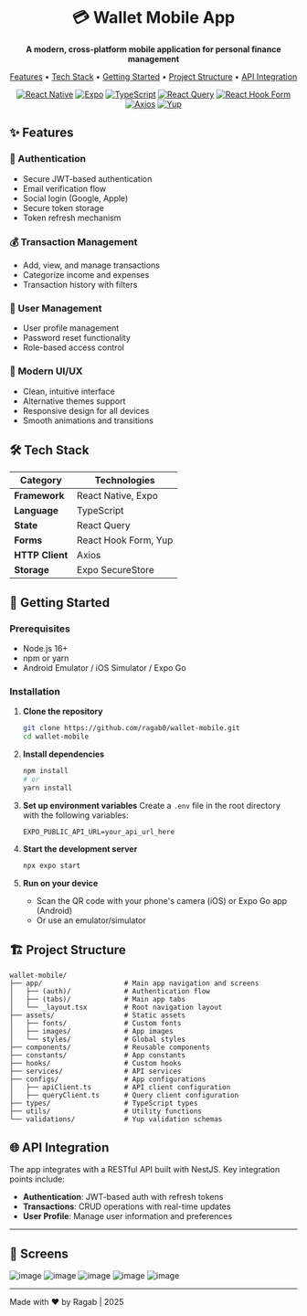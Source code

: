 <div align="center">
  <h1>💳 Wallet Mobile App</h1>
  <p>
    <strong>A modern, cross-platform mobile application for personal finance management</strong>
  </p>
  <p>
    <a href="#-features">Features</a> •
    <a href="#-tech-stack">Tech Stack</a> •
    <a href="#-getting-started">Getting Started</a> •
    <a href="#-project-structure">Project Structure</a> •
    <a href="#-api-integration">API Integration</a>
  </p>
  
  [![React Native](https://img.shields.io/badge/React_Native-20232A?style=for-the-badge&logo=react&logoColor=61DAFB)](https://reactnative.dev/)
  [![Expo](https://img.shields.io/badge/Expo-000020?style=for-the-badge&logo=expo&logoColor=white)](https://expo.dev/)
  [![TypeScript](https://img.shields.io/badge/TypeScript-007ACC?style=for-the-badge&logo=typescript&logoColor=white)](https://www.typescriptlang.org/)
  [![React Query](https://img.shields.io/badge/React_Query-FF4154?style=for-the-badge&logo=reactquery&logoColor=white)](https://react-query.tanstack.com/)
  [![React Hook Form](https://img.shields.io/badge/React%20Hook%20Form-EC5990?style=for-the-badge&logo=reacthookform&logoColor=white)](https://react-hook-form.com/)
  [![Axios](https://img.shields.io/badge/Axios-671ddf?style=for-the-badge&logo=axios&logoColor=white)](https://axios-http.com/)
  [![Yup](https://img.shields.io/badge/Yup-red?style=for-the-badge&logo=expo&logoColor=white)](https://docs.yup.io/)

</div>

## ✨ Features

### 🔐 Authentication

- Secure JWT-based authentication
- Email verification flow
- Social login (Google, Apple)
- Secure token storage
- Token refresh mechanism

### 💰 Transaction Management

- Add, view, and manage transactions
- Categorize income and expenses
- Transaction history with filters

### 👥 User Management

- User profile management
- Password reset functionality
- Role-based access control

### 🎨 Modern UI/UX

- Clean, intuitive interface
- Alternative themes support
- Responsive design for all devices
- Smooth animations and transitions

## 🛠️ Tech Stack

| Category        | Technologies         |
| --------------- | -------------------- |
| **Framework**   | React Native, Expo   |
| **Language**    | TypeScript           |
| **State**       | React Query          |
| **Forms**       | React Hook Form, Yup |
| **HTTP Client** | Axios                |
| **Storage**     | Expo SecureStore     |

## 🚀 Getting Started

### Prerequisites

- Node.js 16+
- npm or yarn
- Android Emulator / iOS Simulator / Expo Go

### Installation

1. **Clone the repository**

   ```bash
   git clone https://github.com/ragab0/wallet-mobile.git
   cd wallet-mobile
   ```

2. **Install dependencies**

   ```bash
   npm install
   # or
   yarn install
   ```

3. **Set up environment variables**
   Create a `.env` file in the root directory with the following variables:

   ```env
   EXPO_PUBLIC_API_URL=your_api_url_here
   ```

4. **Start the development server**

   ```bash
   npx expo start
   ```

5. **Run on your device**
   - Scan the QR code with your phone's camera (iOS) or Expo Go app (Android)
   - Or use an emulator/simulator

## 🏗️ Project Structure

```
wallet-mobile/
├── app/                    # Main app navigation and screens
│   ├── (auth)/             # Authentication flow
│   ├── (tabs)/             # Main app tabs
│   └── _layout.tsx         # Root navigation layout
├── assets/                 # Static assets
│   ├── fonts/              # Custom fonts
│   ├── images/             # App images
│   └── styles/             # Global styles
├── components/             # Reusable components
├── constants/              # App constants
├── hooks/                  # Custom hooks
├── services/               # API services
├── configs/                # App configurations
│   ├── apiClient.ts        # API client configuration
│   ├── queryClient.ts      # Query client configuration
├── types/                  # TypeScript types
├── utils/                  # Utility functions
└── validations/            # Yup validation schemas
```

## 🌐 API Integration

The app integrates with a RESTful API built with NestJS. Key integration points include:

- **Authentication**: JWT-based auth with refresh tokens
- **Transactions**: CRUD operations with real-time updates
- **User Profile**: Manage user information and preferences

---

<!-- screens section (title with mobile icon) -->

## 📸 Screens

![image](/assets/images/screens/signup.webp)
![image](/assets/images/screens/login.webp)
![image](/assets/images/screens/loginFailed.webp)
![image](/assets/images/screens/send.webp)
![image](/assets/images/screens/verify.webp)

---

Made with ❤️ by Ragab | 2025
